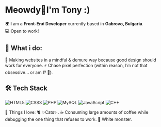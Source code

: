# Meowdy👋I'm Tony :)

🌍 I am a **Front-End Developer** currently based in **Gabrovo, Bulgaria**.  
💻 Open to work!  

## 🚀 What i do: 
🎯 Making websites in a mindful & demure way because good design should work for everyone.
⚡ Chase pixel perfection (within reason, I’m not that obsessive… or am I? 🤔).

## 🛠️ Tech Stack  
![HTML5](https://img.shields.io/badge/HTML5-E34F26?style=for-the-badge&logo=html5&logoColor=white)
![CSS3](https://img.shields.io/badge/CSS3-1572B6?style=for-the-badge&logo=css3&logoColor=white)
![PHP](https://img.shields.io/badge/PHP-777BB4?style=for-the-badge&logo=php&logoColor=white)
![MySQL](https://img.shields.io/badge/MySQL-4479A1?style=for-the-badge&logo=mysql&logoColor=white)
![JavaScript](https://img.shields.io/badge/JavaScript-F7DF1E?style=for-the-badge&logo=javascript&logoColor=black)
![C++](https://img.shields.io/badge/C++-00599C?style=for-the-badge&logo=c%2B%2B&logoColor=white)

💓 Things I love:
🐈 ✨Cats✨.
☕ Consuming large amounts of coffee while debugging the one thing that refuses to work.
🔋 White monster.
